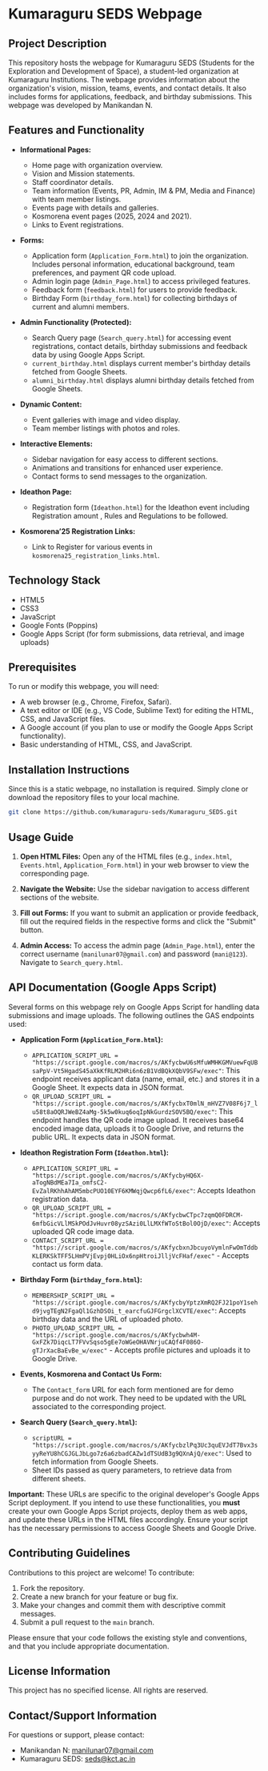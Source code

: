 # Kumaraguru SEDS Webpage

## Project Description

This repository hosts the webpage for Kumaraguru SEDS (Students for the Exploration and Development of Space), a student-led organization at Kumaraguru Institutions. The webpage provides information about the organization's vision, mission, teams, events, and contact details. It also includes forms for applications, feedback, and birthday submissions.  This webpage was developed by Manikandan N.

## Features and Functionality

*   **Informational Pages:**
    *   Home page with organization overview.
    *   Vision and Mission statements.
    *   Staff coordinator details.
    *   Team information (Events, PR, Admin, IM & PM, Media and Finance) with team member listings.
    *   Events page with details and galleries.
    *   Kosmorena event pages (2025, 2024 and 2021).
    *   Links to Event registrations.

*   **Forms:**
    *   Application form (`Application_Form.html`) to join the organization.  Includes personal information, educational background, team preferences, and payment QR code upload.
    *   Admin login page (`Admin_Page.html`) to access privileged features.
    *   Feedback form (`feedback.html`) for users to provide feedback.
    *   Birthday Form (`birthday_form.html`) for collecting birthdays of current and alumni members.

*   **Admin Functionality (Protected):**
    *   Search Query page (`Search_query.html`) for accessing event registrations, contact details, birthday submissions and feedback data by using Google Apps Script.
    *   `current_birthday.html` displays current member's birthday details fetched from Google Sheets.
    *   `alumni_birthday.html` displays alumni birthday details fetched from Google Sheets.

*   **Dynamic Content:**
    *   Event galleries with image and video display.
    *   Team member listings with photos and roles.

*   **Interactive Elements:**
    *   Sidebar navigation for easy access to different sections.
    *   Animations and transitions for enhanced user experience.
    *   Contact forms to send messages to the organization.

*   **Ideathon Page:**
    *   Registration form (`Ideathon.html`) for the Ideathon event including Registration amount , Rules and Regulations to be followed.

*  **Kosmorena’25 Registration Links:**
    *  Link to Register for various events in `kosmorena25_registration_links.html`.

## Technology Stack

*   HTML5
*   CSS3
*   JavaScript
*   Google Fonts (Poppins)
*   Google Apps Script (for form submissions, data retrieval, and image uploads)

## Prerequisites

To run or modify this webpage, you will need:

*   A web browser (e.g., Chrome, Firefox, Safari).
*   A text editor or IDE (e.g., VS Code, Sublime Text) for editing the HTML, CSS, and JavaScript files.
*   A Google account (if you plan to use or modify the Google Apps Script functionality).
*   Basic understanding of HTML, CSS, and JavaScript.

## Installation Instructions

Since this is a static webpage, no installation is required. Simply clone or download the repository files to your local machine.

```bash
git clone https://github.com/kumaraguru-seds/Kumaraguru_SEDS.git
```

## Usage Guide

1.  **Open HTML Files:** Open any of the HTML files (e.g., `index.html`, `Events.html`, `Application_Form.html`) in your web browser to view the corresponding page.

2.  **Navigate the Website:** Use the sidebar navigation to access different sections of the website.

3.  **Fill out Forms:** If you want to submit an application or provide feedback, fill out the required fields in the respective forms and click the "Submit" button.

4.  **Admin Access:** To access the admin page (`Admin_Page.html`), enter the correct username (`manilunar07@gmail.com`) and password (`mani@123`).  Navigate to `Search_query.html`.

## API Documentation (Google Apps Script)

Several forms on this webpage rely on Google Apps Script for handling data submissions and image uploads.  The following outlines the GAS endpoints used:

*   **Application Form (`Application_Form.html`):**

    *   `APPLICATION_SCRIPT_URL = "https://script.google.com/macros/s/AKfycbwU6sMfuWMHKGMVuewFqUBsaPpV-Vt5HgadS45aXkKfRLM2HRi6n6zB1VdBQkXQbV9SFw/exec"`:  This endpoint receives applicant data (name, email, etc.) and stores it in a Google Sheet.  It expects data in JSON format.
    *   `QR_UPLOAD_SCRIPT_URL = "https://script.google.com/macros/s/AKfycbxT0mlN_mHVZ7V08F6j7_lu58t8aOQRJWeBZ4aMg-5k5w0kuq6oqIpNkGurdzSOV5BQ/exec"`:  This endpoint handles the QR code image upload. It receives base64 encoded image data, uploads it to Google Drive, and returns the public URL. It expects data in JSON format.

*   **Ideathon Registration Form (`Ideathon.html`):**

    *   `APPLICATION_SCRIPT_URL = "https://script.google.com/macros/s/AKfycbyHQ6X-aTogNBdMEa7Ia_omfsC2-EvZalRKhhAhAM5mbcPUO10EYF6KMWqjQwcp6fL6/exec"`: Accepts Ideathon registration data.
    *   `QR_UPLOAD_SCRIPT_URL = "https://script.google.com/macros/s/AKfycbwCTpc7zqmQ0FDRCM-6mfbGicVLlMSkPOdJvHuvr08yzSAzi0LlLMXfWToStBol0OjD/exec"`: Accepts uploaded QR code image data.
    *   `CONTACT_SCRIPT_URL = "https://script.google.com/macros/s/AKfycbxnJbcuyoVymlnFwOmTddbKLERKSkTFF5LHmPVjEvpj0HLiOx6npHtroiJlljVcFHaf/exec"` - Accepts contact us form data.

*   **Birthday Form (`birthday_form.html`):**

    *   `MEMBERSHIP_SCRIPT_URL = "https://script.google.com/macros/s/AKfycbyYptzXmRQ2FJ21poY1sehd9jvgTEgN2FgaQl1GzhDSOi_t_earcfuGJFGrgclXCVTE/exec"`: Accepts birthday data and the URL of uploaded photo.
    *   `PHOTO_UPLOAD_SCRIPT_URL = "https://script.google.com/macros/s/AKfycbwh4M-GxFZk7DiqcLT7FVvSqso5gEe7oWGeOHAVNrjuCAQf4F086O-gTJrXacBaEvBe_w/exec"` - Accepts profile pictures and uploads it to Google Drive.

*  **Events, Kosmorena and Contact Us Form:**

    * The `Contact_form` URL for each form mentioned are for demo purpose and do not work.  They need to be updated with the URL associated to the corresponding project.

*   **Search Query (`Search_query.html`):**

    *   `scriptURL = "https://script.google.com/macros/s/AKfycbzlPq3Uc3quEVJdT7Bvx3syyReYU8hCGJGLJbLgo7z6a6zbadCAZw1dTSUdB3g9QXnAjQ/exec"`: Used to fetch information from Google Sheets.
    *   Sheet IDs passed as query parameters, to retrieve data from different sheets.

**Important:** These URLs are specific to the original developer's Google Apps Script deployment.  If you intend to use these functionalities, you **must** create your own Google Apps Script projects, deploy them as web apps, and update these URLs in the HTML files accordingly.  Ensure your script has the necessary permissions to access Google Sheets and Google Drive.

## Contributing Guidelines

Contributions to this project are welcome! To contribute:

1.  Fork the repository.
2.  Create a new branch for your feature or bug fix.
3.  Make your changes and commit them with descriptive commit messages.
4.  Submit a pull request to the `main` branch.

Please ensure that your code follows the existing style and conventions, and that you include appropriate documentation.

## License Information

This project has no specified license. All rights are reserved.

## Contact/Support Information

For questions or support, please contact:

*   Manikandan N: manilunar07@gmail.com
*   Kumaraguru SEDS: seds@kct.ac.in
